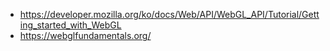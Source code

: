 - https://developer.mozilla.org/ko/docs/Web/API/WebGL_API/Tutorial/Getting_started_with_WebGL
- https://webglfundamentals.org/
